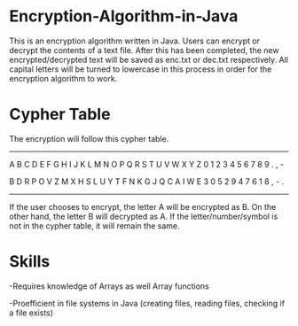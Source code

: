# Encryption-Algorithm-in-Java
This is an encryption algorithm written in Java. Users can encrypt or decrypt the contents of a text file. After this has been completed, the new encrypted/decrypted text will be saved as enc.txt or dec.txt respectively. All capital letters will be turned to lowercase in this process in order for the encryption algorithm to work. 

# Cypher Table
The encryption will follow this cypher table.

---------------------------------------

A	B	C	D	E	F	G	H	I	J	K	L	M	N	O	P	Q	R	S	T U	V W	X	Y	Z	0	1	2	3	4	5	6	7	8	9	.	,	-

B	D	R	P	O	V	Z	M	X	H	S	L	U	Y	T	F	N	K	G	J Q C A I W E 3 0 5 2 9 4 7 6 1 8 , - .

--------------------------------------

If the user chooses to encrypt, the letter A will be encrypted as B. On the other hand, the letter B will decrypted as A. If the letter/number/symbol is not in the cypher table, it will remain the same. 

# Skills 
-Requires knowledge of Arrays as well Array functions

-Proefficient in file systems in Java (creating files, reading files, checking if a file exists)
